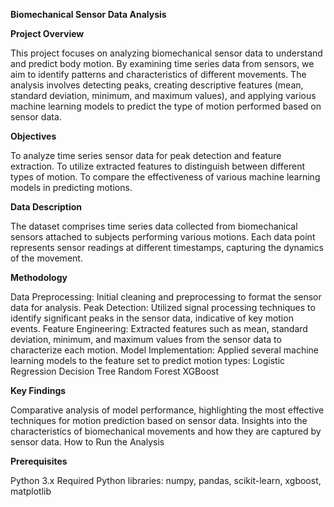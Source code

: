 **Biomechanical Sensor Data Analysis**

**Project Overview**

This project focuses on analyzing biomechanical sensor data to understand and predict body motion. By examining time series data from sensors, we aim to identify patterns and characteristics of different movements. The analysis involves detecting peaks, creating descriptive features (mean, standard deviation, minimum, and maximum values), and applying various machine learning models to predict the type of motion performed based on sensor data.

**Objectives**

To analyze time series sensor data for peak detection and feature extraction.
To utilize extracted features to distinguish between different types of motion.
To compare the effectiveness of various machine learning models in predicting motions.

**Data Description**

The dataset comprises time series data collected from biomechanical sensors attached to subjects performing various motions. Each data point represents sensor readings at different timestamps, capturing the dynamics of the movement.

**Methodology**

Data Preprocessing: Initial cleaning and preprocessing to format the sensor data for analysis.
Peak Detection: Utilized signal processing techniques to identify significant peaks in the sensor data, indicative of key motion events.
Feature Engineering: Extracted features such as mean, standard deviation, minimum, and maximum values from the sensor data to characterize each motion.
Model Implementation: Applied several machine learning models to the feature set to predict motion types:
Logistic Regression
Decision Tree
Random Forest
XGBoost

**Key Findings**

Comparative analysis of model performance, highlighting the most effective techniques for motion prediction based on sensor data.
Insights into the characteristics of biomechanical movements and how they are captured by sensor data.
How to Run the Analysis

**Prerequisites**

Python 3.x
Required Python libraries: numpy, pandas, scikit-learn, xgboost, matplotlib
